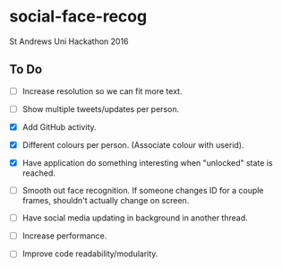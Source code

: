 # social-face-recog
St Andrews Uni Hackathon 2016

## To Do

- [ ] Increase resolution so we can fit more text.
- [ ] Show multiple tweets/updates per person.
- [x] Add GitHub activity.
- [x] Different colours per person. (Associate colour with userid).
- [x] Have application do something interesting when "unlocked" state is reached.
- [ ] Smooth out face recognition. If someone changes ID for a couple frames, shouldn't actually change on screen.
- [ ] Have social media updating in background in another thread.
- [ ] Increase performance.
- [ ] Improve code readability/modularity.

